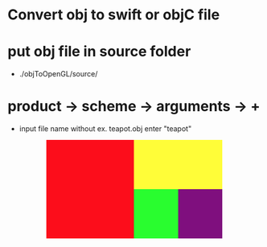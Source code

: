 # Convert obj to swift or objC file


# put obj file in source folder  

* ./objToOpenGL/source/

# product -> scheme -> arguments -> + 

* input file name without ex. teapot.obj enter "teapot" 



<p align="center">
  <img src="https://github.com/ericyu423/sizeClassProgrammatically/blob/master/land.png" width="350"/>
</p>
